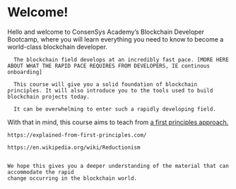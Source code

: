<h1>Welcome!</h1>
  
<p>
      Hello and welcome to ConsenSys Academy’s Blockchain Developer Bootcamp, 
      where you will learn everything you need to know to become a world-class 
      blockchain developer.     
</p>
      
 <p>

      The blockchain field develops at an incredibly fast pace. [MORE HERE ABOUT WHAT THE RAPID PACE REQUIRES FROM DEVELOPERS, IE continous onboarding] 
      
      This course will give you a solid foundation of blockchain principles. It will also introduce you to the tools used to build blockchain projects today.  
      
      It can be overwhelming to enter such a rapidly developing field.
</p>
    
<p>
    With that in mind, this course aims to teach from <a href="https://en.wikipedia.org/wiki/First_principle#Aristotle's_contribution">a first principles approach.</a>

    https://explained-from-first-principles.com/

    https://en.wikipedia.org/wiki/Reductionism


    We hope this gives you a deeper understanding of the material that can accommodate the rapid
    change occurring in the blockchain world.
</p>